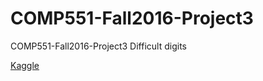 # COMP551-Fall2016-Project3
COMP551-Fall2016-Project3 Difficult digits

[Kaggle](https://inclass.kaggle.com/c/difficult-digits-fall-2016/)
